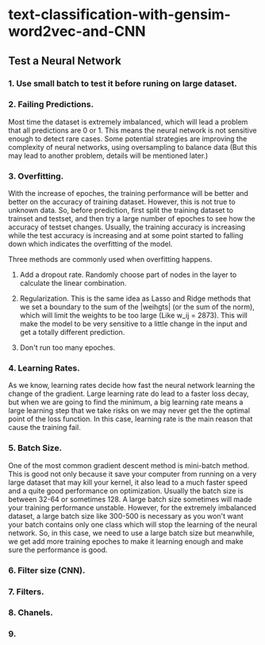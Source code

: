 # text-classification-with-gensim-word2vec-and-CNN





## Test a Neural Network

### 1. Use small batch to test it before runing on large dataset.

### 2. Failing Predictions.

Most time the dataset is extremely imbalanced, which will lead a problem that all predictions are 0 or 1. This means the neural network is not sensitive enough to detect rare cases. Some potential strategies are improving the complexity of neural networks, using oversampling to balance data (But this may lead to another problem, details will be mentioned later.)

### 3. Overfitting.

With the increase of epoches, the training performance will be better and better on the accuracy of training dataset. However, this is not true to unknown data. So, before prediction, first split the training dataset to trainset and testset, and then try a large number of epoches to see how the accuracy of testset changes. Usually, the training accuracy is increasing while the test accuracy is increasing and at some point started to falling down which indicates the overfitting of the model. 

Three methods are commonly used when overfitting happens. 

1. Add a dropout rate. Randomly choose part of nodes in the layer to calculate the linear combination.

2. Regularization. This is the same idea as Lasso and Ridge methods that we set a boundary to the sum of the |weihgts| (or the sum of the norm), which will limit the weights to be too large (Like w_ij = 2873). This will make the model to be very sensitive to a little change in the input and get a totally different prediction.

3. Don't run too many epoches.

### 4. Learning Rates.

As we know, learning rates decide how fast the neural network learning the change of the gradient. Large learning rate do lead to a faster loss decay, but when we are going to find the minimum, a big learning rate means a large learning step that we take risks on we may never get the the optimal point of the loss function. In this case, learning rate is the main reason that cause the training fail.

### 5. Batch Size.

One of the most common gradient descent method is mini-batch method. This is good not only because it save your computer from running on a very large dataset that may kill your kernel, it also lead to a much faster speed and a quite good performance on optimization. Usually the batch size is between 32-64 or sometimes 128. A large batch size sometimes will made your training performance unstable. However, for the extremely imbalanced dataset, a large batch size like 300-500 is necessary as you won't want your batch contains only one class which will stop the learning of the neural network. So, in this case, we need to use a large batch size but meanwhile, we get add more training epoches to make it learning enough and make sure the performance is good.

### 6. Filter size (CNN).

### 7. Filters.

### 8. Chanels.

### 9. 
